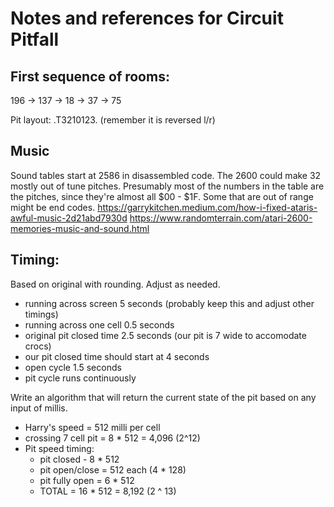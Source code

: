 # Notes and references for Circuit Pitfall

## First sequence of rooms:
196 -> 137 -> 18 -> 37 -> 75

Pit layout: .T3210123. (remember it is reversed l/r)

## Music
Sound tables start at 2586 in disassembled code.
The 2600 could make 32 mostly out of tune pitches.
Presumably most of the numbers in the table are the pitches, 
since they're almost all $00 - $1F.  Some that are out of range might be
end codes.
https://garrykitchen.medium.com/how-i-fixed-ataris-awful-music-2d21abd7930d
https://www.randomterrain.com/atari-2600-memories-music-and-sound.html

## Timing:
Based on original with rounding.  Adjust as needed.
* running across screen 5 seconds (probably keep this and adjust other timings)
* running across one cell 0.5 seconds
* original pit closed time 2.5 seconds (our pit is 7 wide to accomodate crocs)
* our pit closed time should start at 4 seconds
* open cycle 1.5 seconds
* pit cycle runs continuously

Write an algorithm that will return the current state of the pit based on any input of millis.
* Harry's speed = 512 milli per cell
* crossing 7 cell pit = 8 * 512 = 4,096 (2^12)
* Pit speed timing:
  * pit closed - 8 * 512 
  * pit open/close = 512 each (4 * 128)
  * pit fully open = 6 * 512
  * TOTAL = 16 * 512 = 8,192 (2 ^ 13)

